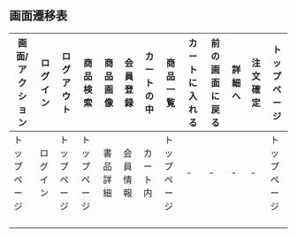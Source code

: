 ## 画面遷移表

|画面/アクション|ログイン|ログアウト|商品検索|商品画像|会員登録|カートの中|商品一覧|カートに入れる|前の画面に戻る|詳細へ|注文確定|トップページ|
|-----------|------|-------|------|-------|-------|-------|-------|----------|-----------|-----|-------|--------|
|トップページ   |ログイン|トップページ|トップページ|書品詳細|会員情報|カート内|トップページ|-|-|-|-|トップページ|
|||||||||||||
|||||||||||||
|||||||||||||
|||||||||||||
